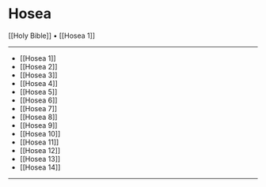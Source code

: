# Hosea

[[Holy Bible]] • [[Hosea 1]]

---

- [[Hosea 1]]
- [[Hosea 2]]
- [[Hosea 3]]
- [[Hosea 4]]
- [[Hosea 5]]
- [[Hosea 6]]
- [[Hosea 7]]
- [[Hosea 8]]
- [[Hosea 9]]
- [[Hosea 10]]
- [[Hosea 11]]
- [[Hosea 12]]
- [[Hosea 13]]
- [[Hosea 14]]

---
